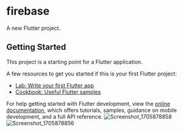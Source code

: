 # firebase

A new Flutter project.

## Getting Started

This project is a starting point for a Flutter application.

A few resources to get you started if this is your first Flutter project:

- [Lab: Write your first Flutter app](https://docs.flutter.dev/get-started/codelab)
- [Cookbook: Useful Flutter samples](https://docs.flutter.dev/cookbook)

For help getting started with Flutter development, view the
[online documentation](https://docs.flutter.dev/), which offers tutorials,
samples, guidance on mobile development, and a full API reference.
![Screenshot_1705878858](https://github.com/oguzhancotur/firebase_chat_app/assets/125301595/1f5f04ef-df10-4562-8224-0775d6548a06)
![Screenshot_1705878856](https://github.com/oguzhancotur/firebase_chat_app/assets/125301595/f91bb367-0317-4d32-b055-38dd2eebc4a9)

